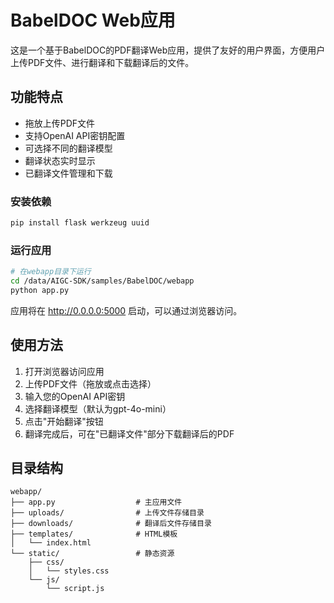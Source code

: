# BabelDOC Web应用

这是一个基于BabelDOC的PDF翻译Web应用，提供了友好的用户界面，方便用户上传PDF文件、进行翻译和下载翻译后的文件。

## 功能特点

- 拖放上传PDF文件
- 支持OpenAI API密钥配置
- 可选择不同的翻译模型
- 翻译状态实时显示
- 已翻译文件管理和下载

### 安装依赖

```bash
pip install flask werkzeug uuid
```

### 运行应用

```bash
# 在webapp目录下运行
cd /data/AIGC-SDK/samples/BabelDOC/webapp
python app.py
```

应用将在 http://0.0.0.0:5000 启动，可以通过浏览器访问。

## 使用方法

1. 打开浏览器访问应用
2. 上传PDF文件（拖放或点击选择）
3. 输入您的OpenAI API密钥
4. 选择翻译模型（默认为gpt-4o-mini）
5. 点击"开始翻译"按钮
6. 翻译完成后，可在"已翻译文件"部分下载翻译后的PDF

## 目录结构

```
webapp/
├── app.py                  # 主应用文件
├── uploads/                # 上传文件存储目录
├── downloads/              # 翻译后文件存储目录
├── templates/              # HTML模板
│   └── index.html
└── static/                 # 静态资源
    ├── css/
    │   └── styles.css
    └── js/
        └── script.js
```
